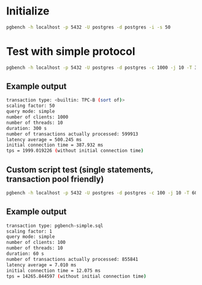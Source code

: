 # Initialize

```bash
pgbench -h localhost -p 5432 -U postgres -d postgres -i -s 50
```

# Test with simple protocol

```bash
pgbench -h localhost -p 5432 -U postgres -d postgres -c 1000 -j 10 -T 300 -M simple
```

## Example output

```bash
transaction type: <builtin: TPC-B (sort of)>
scaling factor: 50
query mode: simple
number of clients: 1000
number of threads: 10
duration: 300 s
number of transactions actually processed: 599913
latency average = 500.245 ms
initial connection time = 387.932 ms
tps = 1999.019226 (without initial connection time)
```

## Custom script test (single statements, transaction pool friendly)

```bash
pgbench -h localhost -p 5432 -U postgres -d postgres -c 100 -j 10 -T 60 -f pgbench-simple.sql
```

## Example output

```bash
transaction type: pgbench-simple.sql
scaling factor: 1
query mode: simple
number of clients: 100
number of threads: 10
duration: 60 s
number of transactions actually processed: 855841
latency average = 7.010 ms
initial connection time = 12.075 ms
tps = 14265.844597 (without initial connection time)
```
